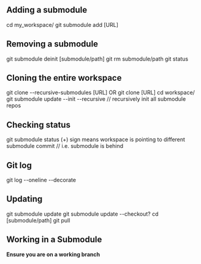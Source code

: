 ## Adding a submodule
cd my_workspace/
git submodule add [URL]

## Removing a submodule
git submodule deinit [submodule/path]
git rm submodule/path
git status

## Cloning the entire workspace
git clone --recursive-submodules [URL]
OR
git clone [URL]
cd workspace/
git submodule update --init --recursive // recursively init all submodule repos

## Checking status
git submodule status
(+) sign means workspace is pointing to different submodule commit // i.e. submodule is behind

## Git log
git log --oneline --decorate

## Updating
git submodule update
git submodule update --checkout?
cd [submodule/path]
git pull

## Working in a Submodule
**Ensure you are on a working branch**


